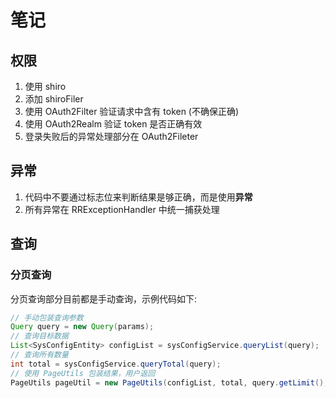 # 笔记
## 权限
1. 使用 shiro
2. 添加 shiroFiler
3. 使用 OAuth2Filter 验证请求中含有 token (不确保正确)
4. 使用 OAuth2Realm 验证 token 是否正确有效
5. 登录失败后的异常处理部分在 OAuth2Fileter

## 异常
1. 代码中不要通过标志位来判断结果是够正确，而是使用**异常**
2. 所有异常在 RRExceptionHandler 中统一捕获处理

## 查询
### 分页查询
分页查询部分目前都是手动查询，示例代码如下:
```java
// 手动包装查询参数
Query query = new Query(params);
// 查询目标数据
List<SysConfigEntity> configList = sysConfigService.queryList(query);
// 查询所有数量
int total = sysConfigService.queryTotal(query);
// 使用 PageUtils 包装结果，用户返回
PageUtils pageUtil = new PageUtils(configList, total, query.getLimit(), query.getPage());
```
